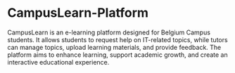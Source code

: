 # CampusLearn-Platform
CampusLearn is an e-learning platform designed for Belgium Campus students. It allows students to request help on IT-related topics, while tutors can manage topics, upload learning materials, and provide feedback. The platform aims to enhance learning, support academic growth, and create an interactive educational experience.
